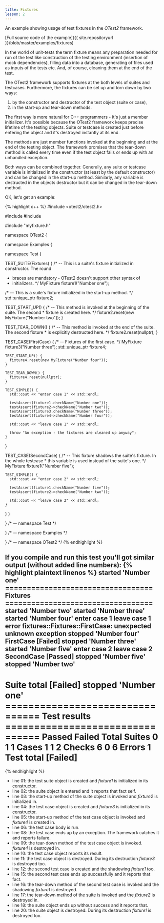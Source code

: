 ```yaml
---
title: Fixtures
lesson: 2
---
```

An example showing usage of test fixtures in the _OTest2_ framework.

[Full source code of the example]({{ site.repositoryurl }}/blob/master/examples/fixtures)

In the world of unit-tests the term fixture means any preparation needed
for run of the test like construction of the testing environment (insertion
of mock dependencies), filling data into a database, generating of files used
as inputs of the tests etc. And, of course, cleaning them at the end of the test.

The OTest2 framework supports fixtures at the both levels of suites and testcases.
Furthermore, the fixtures can be set up and torn down by two ways:
1. by the constructor and destructor of the test object (suite or case),
2. in the start-up and tear-down methods.

The first way is more natural for C++ programmers - it's just a member
initializer. It's possible because the OTest2 framework keeps precise lifetime
of the testing objects. Suite or testcase is created just before entering
the object and it's destroyed instantly at its end.

The methods are just member functions invoked at the beginning and at the end
of the testing object. The framework promises that the tear-down method is
called every time even if the test object fails or ends up with an unhandled
exception.

Both ways can be combined together. Generally, any suite or testcase variable
is initialized in the constructor (at least by the default constructor) and
can be changed in the start-up method. Similarly, any variable is destructed
in the objects destructor but it can be changed in the tear-down method.

OK, let's get an example:

{% highlight c++ %}
#include <otest2/otest2.h>

#include <iostream>
#include <memory>

#include "myfixture.h"

namespace OTest2 {

namespace Examples {

namespace Test {

TEST_SUITE(Fixtures) {
  /* -- This is a suite's fixture initialized in constructor. The round
   *    braces are mandatory - OTest2 doesn't support other syntax of
   *    initializers. */
  MyFixture fixture1("Number one");

  /* -- This is a suite's fixture initialized in the start-up method. */
  std::unique_ptr<MyFixture> fixture2;

  TEST_START_UP() {
    /* -- This method is invoked at the beginning of the suite. The second
     *    fixture is created here. */
    fixture2.reset(new MyFixture("Number two"));
  }

  TEST_TEAR_DOWN() {
    /* -- This method is invoked at the end of the suite. The second fixture
     *    is explicitly destructed here. */
    fixture2.reset(nullptr);
  }

  TEST_CASE(FirstCase) {
    /* -- Fixtures of the first case. */
    MyFixture fixture3("Number three");
    std::unique_ptr<MyFixture> fixture4;

    TEST_START_UP() {
      fixture4.reset(new MyFixture("Number four"));
    }

    TEST_TEAR_DOWN() {
      fixture4.reset(nullptr);
    }

    TEST_SIMPLE() {
      std::cout << "enter case 1" << std::endl;

      testAssert(fixture1.checkName("Number one"));
      testAssert(fixture2->checkName("Number two"));
      testAssert(fixture3.checkName("Number three"));
      testAssert(fixture4->checkName("Number four"));

      std::cout << "leave case 1" << std::endl;

      throw "An exception - the fixtures are cleaned up anyway";
    }
  }

  TEST_CASE(SecondCase) {
    /* -- This fixture shadows the suite's fixture. In the whole testcase
     *    this variable is used instead of the suite's one. */
    MyFixture fixture1("Number five");

    TEST_SIMPLE() {
      std::cout << "enter case 2" << std::endl;

      testAssert(fixture1.checkName("Number five"));
      testAssert(fixture2->checkName("Number two"));

      std::cout << "leave case 2" << std::endl;
    }
  }
}

} /* -- namespace Test */

} /* -- namespace Examples */

} /* -- namespace OTest2 */
{% endhighlight %}

If you compile and run this test you'll got similar output (without added line numbers):
{% highlight plaintext linenos %}
started 'Number one'
================================== Fixtures ==================================
started 'Number two'
started 'Number three'
started 'Number four'
enter case 1
leave case 1
error fixtures::Fixtures::FirstCase: unexpected unknown exception
stopped 'Number four'
  FirstCase                                                           [Failed]
stopped 'Number three'
started 'Number five'
enter case 2
leave case 2
  SecondCase                                                          [Passed]
stopped 'Number five'
stopped 'Number two'
 ------------------------------------------------------------------------------
  Suite total                                                         [Failed]
stopped 'Number one'
 ================================ Test results ================================
                      Passed              Failed               Total
  Suites                   0                   1                   1
  Cases                    1                   1                   2
  Checks                   6                   0                   6
  Errors                                                           1
  Test total                                                          [Failed]
 ==============================================================================
{% endhighlight %}

* line 01: the test suite object is created and _fixture1_ is initialized in its constructor.
* line 02: the suite object is entered and it reports that fact self.
* line 03: the start-up method of the suite object is invoked and _fixture2_ is initialized in.
* line 04: the test case object is created and _fixture3_ is initialized in its constructor.
* line 05: the start-up method of the test case object is invoked and _fixture4_ is created in.
* line 06: the test case body is run.
* line 08: the test case ends up by an exception. The framework catches it and reports failure.
* line 09: the tear-down method of the test case object is invoked. _fixture4_ is destroyed in.
* line 10: the test case object reports its result.
* line 11: the test case object is destroyed. During its destruction _fixture3_ is destroyed too.
* line 12: the second test case is created and the shadowing _fixture1_ too.
* line 15: the second test case ends up successfully and it reports that fact.
* line 16: the tear-down method of the second test case is invoked and the shadowing _fixture1_ is destroyed.
* line 17: the tear-down method of the suite is invoked and the _fixture2_ is destroyed in.
* line 18: the suite object ends up without success and it reports that.
* line 20: the suite object is destroyed. During its destruction _fixture1_ is destroyed too.
